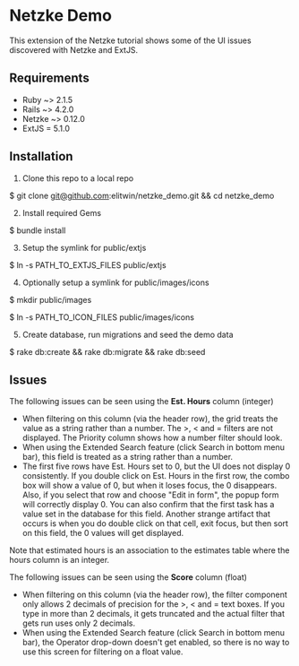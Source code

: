 # Netzke Demo

This extension of the Netzke tutorial shows some of the UI issues discovered with Netzke
and ExtJS.

## Requirements
* Ruby ~> 2.1.5
* Rails ~> 4.2.0
* Netzke ~> 0.12.0
* ExtJS = 5.1.0

## Installation

1. Clone this repo to a local repo

  $ git clone git@github.com:elitwin/netzke_demo.git && cd netzke_demo

2. Install required Gems

  $ bundle install

3. Setup the symlink for public/extjs

  $ ln -s PATH_TO_EXTJS_FILES public/extjs

4. Optionally setup a symlink for public/images/icons

  $ mkdir public/images

  $ ln -s PATH_TO_ICON_FILES public/images/icons

5. Create database, run migrations and seed the demo data

  $ rake db:create && rake db:migrate && rake db:seed

## Issues

The following issues can be seen using the **Est. Hours** column (integer)
* When filtering on this column (via the header row), the grid treats the value as a string rather than a number. The >, < and = filters are not displayed. The Priority column shows how a number filter should look.
* When using the Extended Search feature (click Search in bottom menu bar), this field is treated as a string rather than a number.
* The first five rows have Est. Hours set to 0, but the UI does not display 0 consistently. If you double click on Est. Hours in the first row, the combo box will show a value of 0, but when it loses focus, the 0 disappears. Also, if you select that row and choose "Edit in form", the popup form will correctly display 0. You can also confirm that the first task has a value set in the database for this field. Another strange artifact that occurs is when you do double click on that cell, exit focus, but then sort on this field, the 0 values will get displayed.

Note that estimated hours is an association to the estimates table where the hours column is an integer.

The following issues can be seen using the **Score** column (float)
* When filtering on this column (via the header row), the filter component only allows 2 decimals of precision for the >, < and = text boxes. If you type in more than 2 decimals, it gets truncated and the actual filter that gets run uses only 2 decimals.
* When using the Extended Search feature (click Search in bottom menu bar), the Operator drop-down doesn't get enabled, so there is no way to use this screen for filtering on a float value.